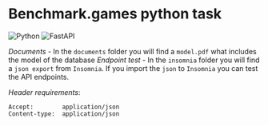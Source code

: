# Benchmark.games python task

![Python](https://img.shields.io/badge/python-3670A0?style=for-the-badge&logo=python&logoColor=ffdd54)
![FastAPI](https://img.shields.io/badge/FastAPI-005571?style=for-the-badge&logo=fastapi)

*Documents* - In the `documents` folder you will find a `model.pdf` what includes the model of the database
*Endpoint test* - In the `insomnia` folder you will find a `json export` from `Insomnia`. If you import the `json` to `Insomnia` you can test the API endpoints.

*Header requirements*:
```
Accept:        application/json
Content-type:  application/json
```

